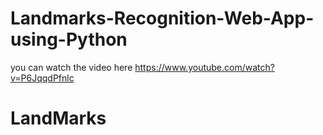 # Landmarks-Recognition-Web-App-using-Python
you can watch the video here https://www.youtube.com/watch?v=P6JqqdPfnlc
# LandMarks
